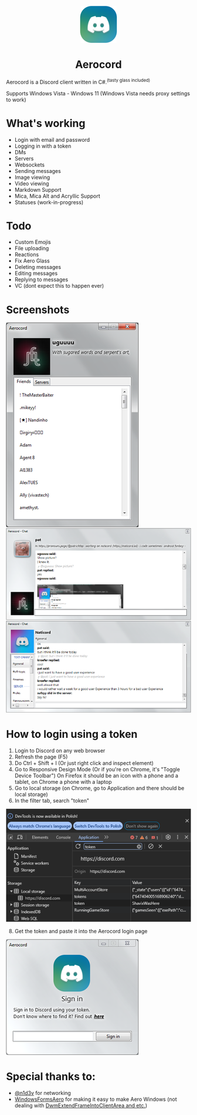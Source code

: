 <div align="center"><img src="./Screenshots/logoRounded.png"></div>

<h1 align="center">
  Aerocord
</h1>

Aerocord is a Discord client written in C#.<sup>(tasty glass included)</sup>

Supports Windows Vista - Windows 11 (Windows Vista needs proxy settings to work)

# What's working
- Login with email and password
- Logging in with a token
- DMs
- Servers
- Websockets
- Sending messages
- Image viewing
- Video viewing
- Markdown Support
- Mica, Mica Alt and Acryllic Support
- Statuses (work-in-progress)
# Todo
- Custom Emojis
- File uploading
- Reactions
- Fix Aero Glass
- Deleting messages
- Editing messages
- Replying to messages
- VC (dont expect this to happen ever)

# Screenshots
![friendslist](./Screenshots/friendslist.png)
![chat](./Screenshots/chat.png)
![server](./Screenshots/server.png)

# How to login using a token

1. Login to Discord on any web browser
2. Refresh the page (F5)
3. Do Ctrl + Shift + I (Or just right click and inspect element)
4. Go to Responsive Design Mode (Or if you're on Chrome, it's "Toggle Device Toolbar")
On Firefox it should be an icon with a phone and a tablet, on Chrome a phone with a laptop
5. Go to local storage (on Chrome, go to Application and there should be local storage)
6. In the filter tab, search "token"

![image](./Screenshots/gettoken.png)

8. Get the token and paste it into the Aerocord login page

![image](./Screenshots/signinToken.png)

# Special thanks to:
- [@n1d3v](https://github.com/n1d3v/) for networking
- [WindowsFormsAero](https://github.com/LorenzCK/WindowsFormsAero/) for making it easy to make Aero Windows (not dealing with [DwmExtendFrameIntoClientArea and etc.](https://asp-blogs.azurewebsites.net/kennykerr/Windows-Vista-for-Developers-_1320_-Part-3-_1320_-The-Desktop-Window-Manager))
